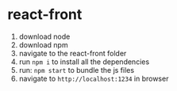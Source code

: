 # react-front

1. download node
2. download npm
3. navigate to the react-front folder
4. run `npm i` to install all the dependencies
5. run: `npm start` to bundle the js files
6. navigate to `http://localhost:1234` in browser

